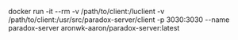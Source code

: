 docker run -it --rm -v /path/to/client:/luclient -v /path/to/client:/usr/src/paradox-server/client -p 3030:3030 --name paradox-server aronwk-aaron/paradox-server:latest